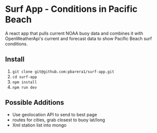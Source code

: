 # Surf App - Conditions in Pacific Beach
A react app that pulls current NOAA buoy data and combines it with OpenWeatherApi's current and forecast data to show Pacific Beach surf conditions.

## Install
1. `git clone git@github.com:pbarera1/surf-app.git`
2. `cd surf-app`
3. `npm install`
4. `npm run dev`

## Possible Additions
- Use geolocation API to send to best page
- routes for cities, grab closest to buoy lat/long
- Xml station list into mongo
